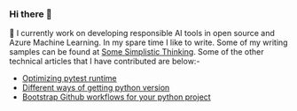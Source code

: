 ### Hi there 👋

🔭 I currently work on developing responsible AI tools in open source and Azure Machine Learning. In my spare time I like to write. Some of my writing samples can be found at [Some Simplistic Thinking](https://somesimplisticthinking.blogspot.com/). Some of the other technical articles that I have contributed are below:-
- [Optimizing pytest runtime](https://ggupta2005.hashnode.dev/optimizing-test-runtime-using-pytest)
- [Different ways of getting python version](https://ggupta2005.hashnode.dev/different-ways-of-getting-local-python-version)
- [Bootstrap Github workflows for your python project](https://ggupta2005.hashnode.dev/bootstrap-github-workflows-for-your-python-project)

<!--
**ggupta2005/ggupta2005** is a ✨ _special_ ✨ repository because its `README.md` (this file) appears on your GitHub profile.

Here are some ideas to get you started:

- 🔭 I’m currently working on ...
- 🌱 I’m currently learning ...
- 👯 I’m looking to collaborate on ...
- 🤔 I’m looking for help with ...
- 💬 Ask me about ...
- 📫 How to reach me: ...
- 😄 Pronouns: ...
- ⚡ Fun fact: ...
-->
